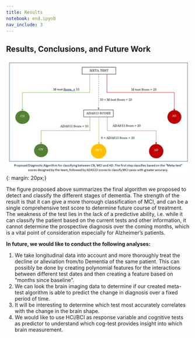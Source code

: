 ```yaml
---
title: Results
notebook: end.ipynb
nav_include: 3
---
```


## Results, Conclusions, and Future Work

![alt text](notebooks/model.jpg "Model"){: margin: 20px;}

The figure proposed above summarizes the final algorithm we proposed to detect and classify the different stages of dementia. The strength of the result is that it can give a more thorough classification of MCI, and can be a single comprehensive test score to determine future course of treatment. The weakness of the test lies in the lack of a predictive ability, i.e. while it can classify the patient based on the current tests and other information, it cannot determine the prospective diagnosis over the coming months, which is a vital point of consideration especially for Alzheimer’s patients. 

**In future, we would like to conduct the following analyses:**
1. We take longitudinal data into account and more thoroughly treat the decline or alleviation from/to Dementia of the same patient. This can possibly be done by creating polynomial features for the interactions between different test dates and then  creating a feature based on “months since baseline”. 
2. We can look the brain imaging data to determine if our created meta-test algorithm is able to predict the change in diagnosis over a fixed period of time. 
3. It will be interesting to determine which test most accurately correlates with the change in the  brain shape. 
4. We would like to use HCi/BCI as response variable and cognitive tests as predictor to understand which cog-test provides insight into which brain measurement.
